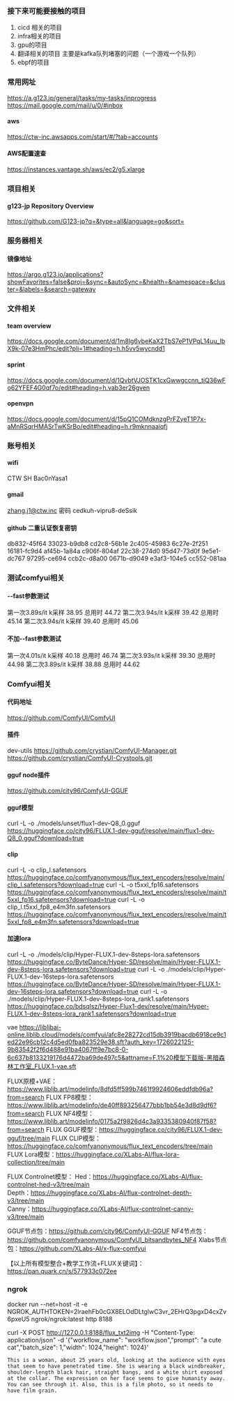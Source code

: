 ### 接下来可能要接触的项目
1. cicd 相关的项目
2. infra相关的项目
3. gpu的项目
4. 翻译相关的项目  主要是kafka队列堵塞的问题（一个游戏一个队列）
5. ebpf的项目

### 常用网址
https://a.g123.jp/general/tasks/my-tasks/inprogress
https://mail.google.com/mail/u/0/#inbox

#### aws
https://ctw-inc.awsapps.com/start/#/?tab=accounts
#### AWS配置速查
https://instances.vantage.sh/aws/ec2/g5.xlarge

### 项目相关
#### g123-jp  Repository Overview
https://github.com/G123-jp?q=&type=all&language=go&sort=

### 服务器相关
#### 镜像地址
https://argo.g123.io/applications?showFavorites=false&proj=&sync=&autoSync=&health=&namespace=&cluster=&labels=&search=gateway

### 文件相关
#### team overview
https://docs.google.com/document/d/1m8lg6vbeKaX2TbS7eP1VPqL14uu_lbX9k-07e3HmPhc/edit?pli=1#heading=h.h5vv5wycndd1
#### sprint
https://docs.google.com/document/d/1QvbtVJOSTK1cxGwwgccnn_tiQ36wFo62YFEF4G0qf7o/edit#heading=h.vab3er26gven
#### openvpn
https://docs.google.com/document/d/15pQ1COMdknzgPrFZyeT1P7x-aMnRSqrHMASrTwKSrBo/edit#heading=h.r9mknnaaiqfj




### 账号相关 
#### wifi
CTW SH
Bac0nYasa1

#### gmail
zhang.j1@ctw.inc
密码
cedkuh-vipru8-deSsik
#### github 二重认证恢复密钥
db832-45f64
33023-b9db8
cd2c8-56b1e
2c405-45983
6c27e-2f251
16181-fc9d4
af45b-1a84a
c906f-804af
22c38-274d0
95d47-73d0f
9e5e1-dc767
97295-ce694
ccb2c-d8a00
0671b-d9049
e3af3-104e5
cc552-081aa






### 测试comfyui相关

#### --fast参数测试
第一次3.89s/it   k采样 38.95  总用时  44.72
第二次3.94s/it   k采样 39.42  总用时  45.14
第二次3.94s/it   k采样 39.40  总用时  45.06

#### 不加--fast参数测试
第一次4.01s/it   k采样 40.18  总用时  46.74
第二次3.93s/it   k采样 39.30  总用时  44.98
第二次3.89s/it   k采样 38.88  总用时  44.62



### Comfyui相关
#### 代码地址
https://github.com/ComfyUI/ComfyUI
#### 插件
dev-utils
https://github.com/crystian/ComfyUI-Manager.git
https://github.com/crystian/ComfyUI-Crystools.git
#### gguf node插件
https://github.com/city96/ComfyUI-GGUF
#### gguf模型
curl -L -o ./models/unset/flux1-dev-Q8_0.gguf https://huggingface.co/city96/FLUX.1-dev-gguf/resolve/main/flux1-dev-Q8_0.gguf?download=true
#### clip
curl -L -o clip_l.safetensors https://huggingface.co/comfyanonymous/flux_text_encoders/resolve/main/clip_l.safetensors?download=true
curl -L -o t5xxl_fp16.safetensors https://huggingface.co/comfyanonymous/flux_text_encoders/resolve/main/t5xxl_fp16.safetensors?download=true
curl -L -o clip_l.t5xxl_fp8_e4m3fn.safetensors https://huggingface.co/comfyanonymous/flux_text_encoders/resolve/main/t5xxl_fp8_e4m3fn.safetensors?download=true
#### 加速lora
curl -L -o ./models/clip/Hyper-FLUX.1-dev-8steps-lora.safetensors  https://huggingface.co/ByteDance/Hyper-SD/resolve/main/Hyper-FLUX.1-dev-8steps-lora.safetensors?download=true
curl -L -o ./models/clip/Hyper-FLUX.1-dev-16steps-lora.safetensors  https://huggingface.co/ByteDance/Hyper-SD/resolve/main/Hyper-FLUX.1-dev-16steps-lora.safetensors?download=true
curl -L -o ./models/clip/Hyper-FLUX.1-dev-8steps-lora_rank1.safetensors https://huggingface.co/bdsqlsz/Hyper-Flux1-dev/resolve/main/Hyper-FLUX.1-dev-8steps-lora_rank1.safetensors?download=true

vae
https://liblibai-online.liblib.cloud/models/comfyui/afc8e28272cd15db3919bacdb6918ce9c1ed22e96cb12c4d5ed0fba823529e38.sft?auth_key=1726022125-9b83542f2f6d488e91ba4067ff9e7bc8-0-6c637b8133219176d4472ba69de497c5&attname=F.1%20模型下载版-黑暗森林工作室_FLUX.1-vae.sft



FLUX原模+VAE：https://www.liblib.art/modelinfo/8dfd5ff599b7461f9924606eddfdb96a?from=search 
FLUX FP8模型：https://www.liblib.art/modelinfo/de40ff893256477bbb1bb54e3d8d9df6?from=search 
FLUX NF4模型：https://www.liblib.art/modelinfo/0175a2f9826d4c3a9335380940f87f58?from=search 
FLUX GGUF模型：https://huggingface.co/city96/FLUX.1-dev-gguf/tree/main 
FLUX CLIP模型：https://huggingface.co/comfyanonymous/flux_text_encoders/tree/main 
FLUX Lora模型：https://huggingface.co/XLabs-AI/flux-lora-collection/tree/main  

FLUX Controlnet模型： 
Hed：https://huggingface.co/XLabs-AI/flux-controlnet-hed-v3/tree/main  
Depth：https://huggingface.co/XLabs-AI/flux-controlnet-depth-v3/tree/main  
Canny：https://huggingface.co/XLabs-AI/flux-controlnet-canny-v3/tree/main 

GGUF节点包：https://github.com/city96/ComfyUI-GGUF 
NF4节点包：https://github.com/comfyanonymous/ComfyUI_bitsandbytes_NF4 
Xlabs节点包：https://github.com/XLabs-AI/x-flux-comfyui  

【以上所有模型整合+教学工作流+FLUX关键词】：https://pan.quark.cn/s/577933c072ee

### ngrok
docker run --net=host -it -e NGROK_AUTHTOKEN=2lraehFb0cGX8ELOdDLtglwC3vr_2EHrQ3pgxD4cxZv6pxeU5 ngrok/ngrok:latest http 8188


curl -X POST http://127.0.0.1:8188/flux_txt2img -H "Content-Type: application/json" -d '{"workflow_name": "workflow.json","prompt": "a cute cat","batch_size": 1,"width": 1024,"height": 1024}'


```
This is a woman, about 25 years old, looking at the audience with eyes that seem to have penetrated time. She is wearing a black windbreaker, shoulder-length black hair, straight bangs, and a white shirt exposed at the collar. The expression on her face seems to give humanity away. You can see through it. Also, this is a film photo, so it needs to have film grain.
```